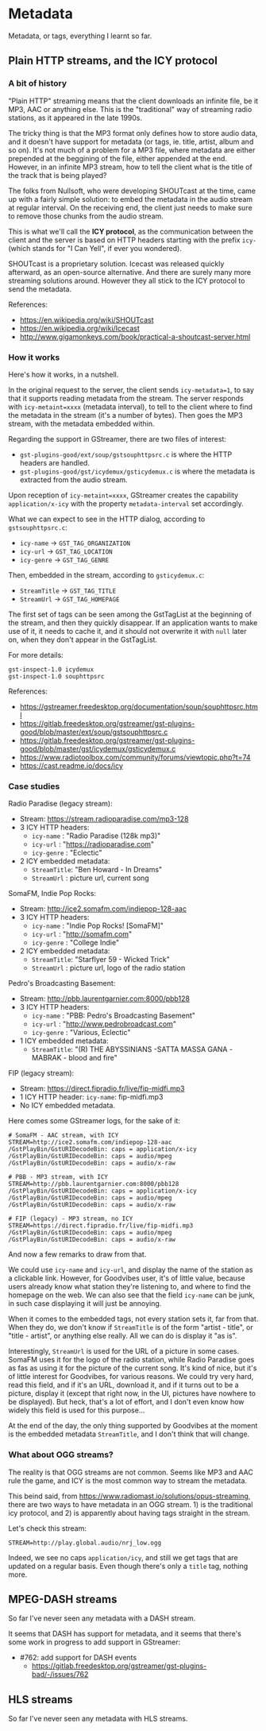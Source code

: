 Metadata
========

Metadata, or tags, everything I learnt so far.



## Plain HTTP streams, and the ICY protocol

### A bit of history

"Plain HTTP" streaming means that the client downloads an infinite file,
be it MP3, AAC or anything else. This is the "traditional" way of streaming
radio stations, as it appeared in the late 1990s.

The tricky thing is that the MP3 format only defines how to store audio data,
and it doesn't have support for metadata (or tags, ie. title, artist, album and
so on).  It's not much of a problem for a MP3 file, where metadata are either
prepended at the beggining of the file, either appended at the end. However, in
an infinite MP3 stream, how to tell the client what is the title of the track
that is being played?

The folks from Nullsoft, who were developing SHOUTcast at the time, came up
with a fairly simple solution: to embed the metadata in the audio stream at
regular interval. On the receiving end, the client just needs to make sure to
remove those chunks from the audio stream.

This is what we'll call the **ICY protocol**, as the communication between the
client and the server is based on HTTP headers starting with the prefix `icy-`
(which stands for "I Can Yell", if ever you wondered).

SHOUTcast is a proprietary solution. Icecast was released quickly afterward, as
an open-source alternative. And there are surely many more streaming solutions
around. However they all stick to the ICY protocol to send the metadata.

References:
- <https://en.wikipedia.org/wiki/SHOUTcast>
- <https://en.wikipedia.org/wiki/Icecast>
- <http://www.gigamonkeys.com/book/practical-a-shoutcast-server.html>

### How it works

Here's how it works, in a nutshell.

In the original request to the server, the client sends `icy-metadata=1`, to
say that it supports reading metadata from the stream. The server responds with
`icy-metaint=xxxx` (metadata interval), to tell to the client where to find the
metadata in the stream (it's a number of bytes). Then goes the MP3 stream, with
the metadata embedded within.

Regarding the support in GStreamer, there are two files of interest:
- `gst-plugins-good/ext/soup/gstsouphttpsrc.c` is where the HTTP headers are
  handled.
- `gst-plugins-good/gst/icydemux/gsticydemux.c` is where the metadata is
  extracted from the audio stream.

Upon reception of `icy-metaint=xxxx`, GStreamer creates the capability
`application/x-icy` with the property `metadata-interval` set accordingly.

What we can expect to see in the HTTP dialog, according to `gstsouphttpsrc.c`:
- `icy-name`  → `GST_TAG_ORGANIZATION`
- `icy-url`   → `GST_TAG_LOCATION`
- `icy-genre` → `GST_TAG_GENRE`

Then, embedded in the stream, according to `gsticydemux.c`:
- `StreamTitle` → `GST_TAG_TITLE`
- `StreamUrl`   → `GST_TAG_HOMEPAGE`

The first set of tags can be seen among the GstTagList at the beginning of
the stream, and then they quickly disappear. If an application wants to make
use of it, it needs to cache it, and it should not overwrite it with `null`
later on, when they don't appear in the GstTagList.

For more details:

    gst-inspect-1.0 icydemux
    gst-inspect-1.0 souphttpsrc

References:
- <https://gstreamer.freedesktop.org/documentation/soup/souphttpsrc.html>
- <https://gitlab.freedesktop.org/gstreamer/gst-plugins-good/blob/master/ext/soup/gstsouphttpsrc.c>
- <https://gitlab.freedesktop.org/gstreamer/gst-plugins-good/blob/master/gst/icydemux/gsticydemux.c>
- <https://www.radiotoolbox.com/community/forums/viewtopic.php?t=74>
- <https://cast.readme.io/docs/icy>

### Case studies

Radio Paradise (legacy stream):
- Stream: <https://stream.radioparadise.com/mp3-128>
- 3 ICY HTTP headers:
  - `icy-name`  : "Radio Paradise (128k mp3)"
  - `icy-url`   : "https://radioparadise.com"
  - `icy-genre` : "Eclectic"
- 2 ICY embedded metadata:
  - `StreamTitle`: "Ben Howard - In Dreams"
  - `StreamUrl`  : picture url, current song

SomaFM, Indie Pop Rocks:
- Stream: <http://ice2.somafm.com/indiepop-128-aac>
- 3 ICY HTTP headers:
  - `icy-name`  : "Indie Pop Rocks! [SomaFM]"
  - `icy-url`   : "http://somafm.com"
  - `icy-genre` : "College Indie"
- 2 ICY embedded metadata:
  - `StreamTitle`: "Starflyer 59 - Wicked Trick"
  - `StreamUrl`  : picture url, logo of the radio station

Pedro's Broadcasting Basement:
- Stream: <http://pbb.laurentgarnier.com:8000/pbb128>
- 3 ICY HTTP headers:
  - `icy-name`  : "PBB: Pedro's Broadcasting Basement"
  - `icy-url`   : "http://www.pedrobroadcast.com"
  - `icy-genre` : "Various, Eclectic"
- 1 ICY embedded metadata:
  - `StreamTitle`: "(R) THE ABYSSINIANS -SATTA MASSA GANA -MABRAK - blood and fire"

FIP (legacy stream):
- Stream: <https://direct.fipradio.fr/live/fip-midfi.mp3>
- 1 ICY HTTP header: `icy-name`: fip-midfi.mp3
- No ICY embedded metadata.

Here comes some GStreamer logs, for the sake of it:

    # SomaFM - AAC stream, with ICY
    STREAM=http://ice2.somafm.com/indiepop-128-aac
    /GstPlayBin/GstURIDecodeBin: caps = application/x-icy
    /GstPlayBin/GstURIDecodeBin: caps = audio/mpeg
    /GstPlayBin/GstURIDecodeBin: caps = audio/x-raw

    # PBB - MP3 stream, with ICY
    STREAM=http://pbb.laurentgarnier.com:8000/pbb128
    /GstPlayBin/GstURIDecodeBin: caps = application/x-icy
    /GstPlayBin/GstURIDecodeBin: caps = audio/mpeg
    /GstPlayBin/GstURIDecodeBin: caps = audio/x-raw

    # FIP (legacy) - MP3 stream, no ICY
    STREAM=https://direct.fipradio.fr/live/fip-midfi.mp3
    /GstPlayBin/GstURIDecodeBin: caps = audio/mpeg
    /GstPlayBin/GstURIDecodeBin: caps = audio/x-raw

And now a few remarks to draw from that.

We could use `icy-name` and `icy-url`, and display the name of the station as
a clickable link. However, for Goodvibes user, it's of little value, because
users already know what station they're listening to, and where to find the
homepage on the web. We can also see that the field `icy-name` can be junk,
in such case displaying it will just be annoying.

When it comes to the embedded tags, not every station sets it, far from that.
When they do, we don't know if `StreamTitle` is of the form "artist - title",
or "title - artist", or anything else really. All we can do is display it "as
is".

Interestingly, `StreamUrl` is used for the URL of a picture in some cases.
SomaFM uses it for the logo of the radio station, while Radio Paradise goes as
fas as using it for the picture of the current song. It's kind of nice, but
it's of little interest for Goodvibes, for various reasons. We could try very
hard, read this field, and if it's an URL, download it, and if it turns out to
be a picture, display it (except that right now, in the UI, pictures have
nowhere to be displayed). But heck, that's a lot of effort, and I don't even
know how widely this field is used for this purpose...

At the end of the day, the only thing supported by Goodvibes at the moment
is the embedded metadata `StreamTitle`, and I don't think that will change.

### What about OGG streams?

The reality is that OGG streams are not common. Seems like MP3 and AAC rule the
game, and ICY is the most common way to stream the metadata.

This beind said, from <https://www.radiomast.io/solutions/opus-streaming>,
there are two ways to have metadata in an OGG stream. 1) is the traditional
icy protocol, and 2) is apparently about having tags straight in the stream.

Let's check this stream:

    STREAM=http://play.global.audio/nrj_low.ogg

Indeed, we see no caps `application/icy`, and still we get tags that are
updated on a regular basis. Even though there's only a `title` tag, nothing
more.



## MPEG-DASH streams

So far I've never seen any metadata with a DASH stream.

It seems that DASH has support for metadata, and it seems that there's some
work in progress to add support in GStreamer:
- #762: add support for DASH events
  - <https://gitlab.freedesktop.org/gstreamer/gst-plugins-bad/-/issues/762>



## HLS streams

So far I've never seen any metadata with HLS streams.
